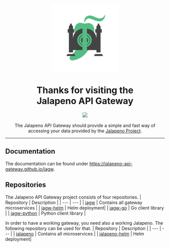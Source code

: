 <p align="center">
	<img src="https://github.com/jalapeno-api-gateway/.github/raw/main/img/logo.png">
</p>
<h1 align="center">Thanks for visiting the</br>Jalapeno API Gateway</h1>
<p align="center">
	<img src="https://img.shields.io/github/v/tag/jalapeno-api-gateway/jagw.svg?label=release&logo=github&style=flat-square">
</p>

<p align="center">
The Jalapeno API Gateway should provide a simple and fast way of accessing your data provided by the <a href="https://github.com/cisco-open/jalapeno">Jalapeno Project</a>.
</p>

---

## Documentation
The documentation can be found under https://jalapeno-api-gateway.github.io/jagw.

## Repositories
The Jalapeno API Gateway project consists of four repositories.
| Repository | Description |
| --- | --- |
| [jagw](https://github.com/jalapeno-api-gateway/jagw) | Contains all gateway microservices |
| [jagw-helm](https://github.com/jalapeno-api-gateway/jagw-helm) | Helm deployment|
| [jagw-go](https://github.com/jalapeno-api-gateway/jagw-go) | Go client library |
| [jagw-python](https://github.com/jalapeno-api-gateway/jagw-python) | Python client library |

In order to have a working gateway, you need also a working Jalapeno. The following repository can be used for that.
| Repository | Description |
| --- | --- |
| [jalapeno](https://github.com/cisco-open/jalapeno) | Contains all microservices |
| [jalapeno-helm](https://github.com/jalapeno-api-gateway/jalapeno-helm) | Helm deployment|